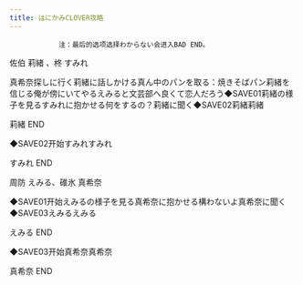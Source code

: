 ```yaml
---
title: はにかみCLOVER攻略
---
```


                注：最后的选项选择わからない会进入BAD END。

佐伯 莉緒 、柊 すみれ

真希奈探しに行く莉緒に話しかける真ん中のパンを取る：焼きそばパン莉緒を信じる俺が傍にいてやるえみると文芸部へ良くて恋人だろう◆SAVE01莉緒の様子を見るすみれに抱かせる何をするの？莉緒に聞く◆SAVE02莉緒莉緒

莉緒 END

◆SAVE02开始すみれすみれ

すみれ END

周防 えみる、碓氷 真希奈

◆SAVE01开始えみるの様子を見る真希奈に抱かせる構わないよ真希奈に聞く◆SAVE03えみるえみる

えみる END

◆SAVE03开始真希奈真希奈

真希奈 END
              
